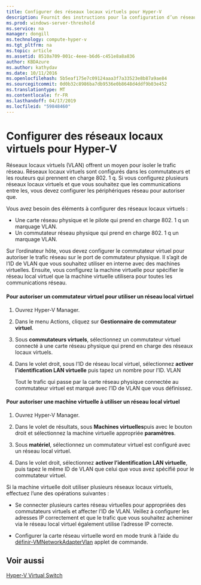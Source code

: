 ```yaml
---
title: Configurer des réseaux locaux virtuels pour Hyper-V
description: Fournit des instructions pour la configuration d’un réseau local virtuel (VLAN) pour une utilisation par les ordinateurs virtuels sur un ordinateur hôte Hyper-V.
ms.prod: windows-server-threshold
ms.service: na
manager: dongill
ms.technology: compute-hyper-v
ms.tgt_pltfrm: na
ms.topic: article
ms.assetid: 8510a709-001c-4eee-b6d6-c451e8a8a836
author: KBDAzure
ms.author: kathydav
ms.date: 10/11/2016
ms.openlocfilehash: 5b5eaf175e7c09124aaa3f7a33523e8b87a9ae84
ms.sourcegitcommit: 0d0b32c8986ba7db9536e0b8648d4ddf9b03e452
ms.translationtype: MT
ms.contentlocale: fr-FR
ms.lasthandoff: 04/17/2019
ms.locfileid: "59848460"
---
```

# <a name="configure-virtual-local-area-networks-for-hyper-v"></a>Configurer des réseaux locaux virtuels pour Hyper-V
Réseaux locaux virtuels \(VLAN\) offrent un moyen pour isoler le trafic réseau. Réseaux locaux virtuels sont configurés dans les commutateurs et les routeurs qui prennent en charge 802. 1 q. Si vous configurez plusieurs réseaux locaux virtuels et que vous souhaitez que les communications entre les, vous devez configurer les périphériques réseau pour autoriser que. 

Vous avez besoin des éléments à configurer des réseaux locaux virtuels :  
  
-   Une carte réseau physique et le pilote qui prend en charge 802. 1 q un marquage VLAN.  
-   Un commutateur réseau physique qui prend en charge 802. 1 q un marquage VLAN.  
  
Sur l’ordinateur hôte, vous devez configurer le commutateur virtuel pour autoriser le trafic réseau sur le port de commutateur physique. Il s’agit de l’ID de VLAN que vous souhaitez utiliser en interne avec des machines virtuelles. Ensuite, vous configurez la machine virtuelle pour spécifier le réseau local virtuel que la machine virtuelle utilisera pour toutes les communications réseau.  
  
#### <a name="to-allow-a-virtual-switch-to-use-a-vlan"></a>Pour autoriser un commutateur virtuel pour utiliser un réseau local virtuel  
  
1.  Ouvrez Hyper\-V Manager.  
  
2.  Dans le menu Actions, cliquez sur **Gestionnaire de commutateur virtuel**.  
  
3.  Sous **commutateurs virtuels**, sélectionnez un commutateur virtuel connecté à une carte réseau physique qui prend en charge des réseaux locaux virtuels. 

4. Dans le volet droit, sous l’ID de réseau local virtuel, sélectionnez **activer l’identification LAN virtuelle** puis tapez un nombre pour l’ID. VLAN  
  
    Tout le trafic qui passe par la carte réseau physique connectée au commutateur virtuel est marqué avec l’ID de VLAN que vous définissez.  
  
#### <a name="to-allow-a-virtual-machine-to-use-a-vlan"></a>Pour autoriser une machine virtuelle à utiliser un réseau local virtuel  
  
1.  Ouvrez Hyper\-V Manager.  
  
2.  Dans le volet de résultats, sous **Machines virtuelles**puis avec le bouton droit et sélectionnez la machine virtuelle appropriée **paramètres**.  

3.  Sous **matériel**, sélectionnez un commutateur virtuel est configuré avec un réseau local virtuel.
  
4.  Dans le volet droit, sélectionnez **activer l’identification LAN virtuelle**, puis tapez le même ID de VLAN que celui que vous avez spécifié pour le commutateur virtuel. 

Si la machine virtuelle doit utiliser plusieurs réseaux locaux virtuels, effectuez l’une des opérations suivantes :  
  
-   Se connecter plusieurs cartes réseau virtuelles pour appropriées des commutateurs virtuels et affecter l’ID de VLAN. Veillez à configurer les adresses IP correctement et que le trafic que vous souhaitez acheminer via le réseau local virtuel également utilise l’adresse IP correcte.  
  
-   Configurer la carte réseau virtuelle word en mode trunk à l’aide du [définir\-VMNetworkAdapterVlan](https://technet.microsoft.com/library/hh848475.aspx) applet de commande.
  
## <a name="see-also"></a>Voir aussi  
 
[Hyper\-V Virtual Switch](https://technet.microsoft.com/windows-server-docs/networking/technologies/hyper-v-virtual-switch/hyper-v-virtual-switch)